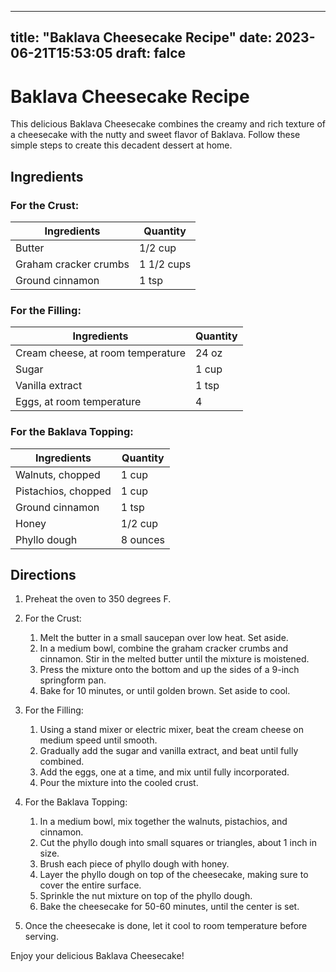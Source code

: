 
---
title: "Baklava Cheesecake Recipe"
date: 2023-06-21T15:53:05
draft: falce
---

# Baklava Cheesecake Recipe

This delicious Baklava Cheesecake combines the creamy and rich texture of a cheesecake with the nutty and sweet flavor of Baklava. Follow these simple steps to create this decadent dessert at home.

## Ingredients

### For the Crust:
|Ingredients | Quantity |
|---------|----------|
| Butter | 1/2 cup |
| Graham cracker crumbs | 1 1/2 cups |
| Ground cinnamon | 1 tsp |

### For the Filling:
|Ingredients | Quantity |
|---------|----------|
| Cream cheese, at room temperature | 24 oz |
| Sugar | 1 cup |
| Vanilla extract | 1 tsp |
| Eggs, at room temperature | 4 |

### For the Baklava Topping:
|Ingredients | Quantity |
|---------|----------|
| Walnuts, chopped | 1 cup |
| Pistachios, chopped | 1 cup |
| Ground cinnamon | 1 tsp |
| Honey | 1/2 cup |
| Phyllo dough | 8 ounces |

## Directions

1. Preheat the oven to 350 degrees F.

2. For the Crust:
   1. Melt the butter in a small saucepan over low heat. Set aside.
   2. In a medium bowl, combine the graham cracker crumbs and cinnamon. Stir in the melted butter until the mixture is moistened.
   3. Press the mixture onto the bottom and up the sides of a 9-inch springform pan.
   4. Bake for 10 minutes, or until golden brown. Set aside to cool.

3. For the Filling:
   1. Using a stand mixer or electric mixer, beat the cream cheese on medium speed until smooth.
   2. Gradually add the sugar and vanilla extract, and beat until fully combined.
   3. Add the eggs, one at a time, and mix until fully incorporated.
   4. Pour the mixture into the cooled crust.

4. For the Baklava Topping:
   1. In a medium bowl, mix together the walnuts, pistachios, and cinnamon.
   2. Cut the phyllo dough into small squares or triangles, about 1 inch in size.
   3. Brush each piece of phyllo dough with honey.
   4. Layer the phyllo dough on top of the cheesecake, making sure to cover the entire surface.
   5. Sprinkle the nut mixture on top of the phyllo dough.
   6. Bake the cheesecake for 50-60 minutes, until the center is set.

5. Once the cheesecake is done, let it cool to room temperature before serving.

Enjoy your delicious Baklava Cheesecake!
